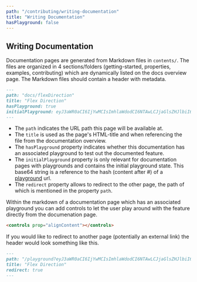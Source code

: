 ```yaml
---
path: "/contributing/writing-documentation"
title: "Writing Documentation"
hasPlayground: false
---
```


## Writing Documentation

Documentation pages are generated from Markdown files in `contents/`.
The files are organized in 4 sections/folders (getting-started, properties,
examples, contributing) which are dynamically listed on the docs overview page.
The Markdown files should contain a header with metadata.

```markdown
---
path: "docs/flexDirection"
title: "Flex Direction"
hasPlayground: true
initialPlayground: eyJ3aWR0aCI6IjYwMCIsImhlaWdodCI6NTAwLCJjaGlsZHJlbiI6W3t9LHt9LHt9XX0=
---
```

- The `path` indicates the URL path this page will be available at.
- The `title` is used as the page's HTML-title and when referencing
  the file from the documentation overview.
- The `hasPlayground` property indicates whether this documentation
  has an associated playground to test out the documented feature.
- The `initialPlayground` property is only relevant for documentation
  pages with playgrounds and contains the initial playground state.
  This base64 string is a reference to the hash (content after #)
  of a [playground](/playground) url.
 - The `redirect` property allows to redirect to the other page, the path of which is mentioned in the property `path`.


Within the markdown of a documentation page which has an associated
playground you can add controls to let the user play around with the feature
directly from the documenation page.

```markdown
<controls prop="alignContent"></controls>
```

If you would like to redirect to another page (potentially an external link) the header would look something like this.

```markdown
---
path: "/playground?eyJ3aWR0aCI6IjYwMCIsImhlaWdodCI6NTAwLCJjaGlsZHJlbiI6W3t9LHt9LHt9XX0="
title: "Flex Direction"
redirect: true
---

```
